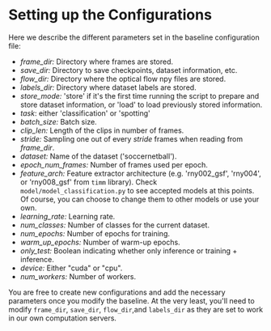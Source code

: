 # Setting up the Configurations

Here we describe the different parameters set in the baseline configuration file:

- _frame_dir:_ Directory where frames are stored.
- _save_dir:_ Directory to save checkpoints, dataset information, etc.
- _flow_dir:_ Directory where the optical flow npy files are stored.
- _labels_dir:_ Directory where dataset labels are stored.
- _store_mode:_ 'store' if it's the first time running the script to prepare and store dataset information, or 'load' to load previously stored information.
- _task_: either 'classification' or 'spotting'
- _batch_size:_ Batch size.
- _clip_len:_ Length of the clips in number of frames.
- _stride:_ Sampling one out of every _stride_ frames when reading from _frame_dir_.
- _dataset:_ Name of the dataset ('soccernetball').
- _epoch_num_frames:_ Number of frames used per epoch.
- _feature_arch:_ Feature extractor architecture (e.g. 'rny002_gsf', 'rny004', or 'rny008_gsf' from `timm` library). Check `model/model_classification.py` to see accepted models at this points. Of course, you can choose to change them to other models or use your own.
- _learning_rate:_ Learning rate.
- _num_classes:_ Number of classes for the current dataset.
- _num_epochs:_ Number of epochs for training.
- _warm_up_epochs:_ Number of warm-up epochs.
- _only_test:_ Boolean indicating whether only inference or training + inference.
- _device:_ Either "cuda" or "cpu".
- _num_workers:_ Number of workers.

You are free to create new configurations and add the necessary parameters once you modify the baseline. At the very least, you'll need to modify `frame_dir`, `save_dir`, `flow_dir`,and `labels_dir` as they are set to work in our own computation servers. 
